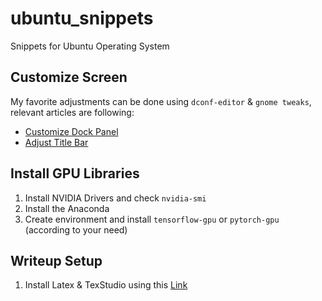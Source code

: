 # ubuntu_snippets
Snippets for Ubuntu Operating System

## Customize Screen
My favorite adjustments can be done using `dconf-editor` & `gnome tweaks`, relevant articles are following:
* [Customize Dock Panel](https://linuxconfig.org/how-to-customize-dock-panel-on-ubuntu-18-04-bionic-beaver-linux)
* [Adjust Title Bar](https://askubuntu.com/a/975432)

## Install GPU Libraries
1. Install NVIDIA Drivers and check `nvidia-smi`
2. Install the Anaconda
3. Create environment and install `tensorflow-gpu` or `pytorch-gpu` (according to your need)

## Writeup Setup
1. Install Latex & TexStudio using this [Link](https://linuxconfig.org/how-to-install-latex-on-ubuntu-18-04-bionic-beaver-linux)
